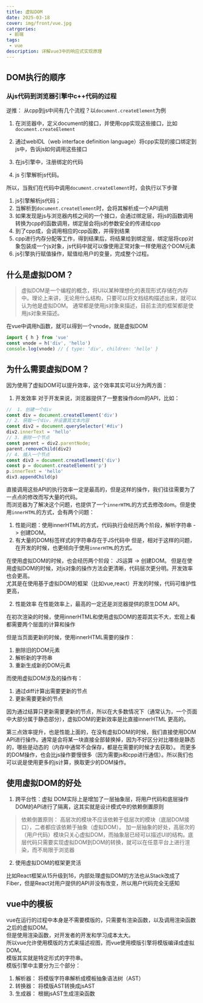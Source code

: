 ```yaml
---
title: 虚拟DOM
date: 2025-03-18
cover: img/front/vue.jpg
catrgories:
 - 前端
tags:
 - vue
description: 详解vue3中的响应式实现原理
---
```


## DOM执行的顺序

### 从js代码到浏览器引擎中c++代码的过程

逆推： 从cpp到js中间有几个流程？以`document.createElement`为例

1. 在浏览器中，定义document的接口，并使用cpp实现这些接口，比如`document.createElement`

2. 通过webIDL（web interface definition language）将cpp实现的接口绑定到js中，告诉js如何调用这些接口

3. 在js引擎中，注册绑定的代码

4. js 引擎解析js代码。

所以，当我们在代码中调用`document.createElement`时，会执行以下步骤
1. js引擎解析js代码；
2. 当解析到`document.createElement`时，会将其解析成一个API调用
3. 如果发现是js与浏览器内核之间的一个接口，会通过绑定层，将js的函数调用转换为cpp的函数调用，绑定层会将js的参数安全的传递给cpp
4. 到了cpp成，会调用相应的cpp函数，并得到结果
5. cpp进行内存分配等工作，得到结果后，将结果给到绑定层，绑定层将cpp对象包装成一个js对象，js代码中就可以像使用正常对象一样使用这个DOM元素
6. js引擎执行赋值操作，赋值给用户的变量，完成整个过程。

## 什么是虚拟DOM？
> 虚拟DOM是一个编程的概念，将UI以某种理想化的表现形式存储在内存中。理论上来讲，无论用什么结构，只要可以将文档结构描述出来，就可以认为他是虚拟DOM。
> 通常都是使用js对象来描述，目前主流的框架都是使用js对象来描述。

在vue中调用h函数，就可以得到一个vnode，就是虚拟DOM

```js
import { h } from 'vue'
const vnode = h('div', 'hello')
console.log(vnode) // { type: 'div', children: 'hello' }
```

## 为什么需要虚拟DOM？
因为使用了虚拟DOM可以提升效率，这个效率其实可以分为两方面：
1. 开发效率
对于开发来说，浏览器提供了一整套操作dom的API，比如：
```js
//  1. 创建一个div
const div = document.createElement('div')
// 2. 获取一个div，并设置其文本内容
const div2 = document.querySelector('#div')
div2.innerText = 'hello'
// 3. 删除一个节点
const parent = div2.parentNode;
parent.removeChild(div2)
// 4. 插入一个节点
const div3 = document.createElement('div')
const p = document.createElement('p')
p.innerText = 'hello'
div3.appendChild(p)
```
直接调用这些API的执行效率一定是最高的，但是这样的操作，我们往往需要为了一点点的修改而写大量的代码。  
而浏览器为了解决这个问题，也提供了一个`innerHTML`的方式去修改dom。但是使用`innerHTML`的方式，会有两个问题：
  1. 性能问题：使用innerHTML的方式，代码执行会经历两个阶段，解析字符串 -> 创建DOM。
  2. 有大量的DOM标签样式的字符串存在于JS代码中
但是，相对于这样的问题，在开发的时候，也更倾向于使用`innerHTML`的方式。

在使用虚拟DOM的时候，也会经历两个阶段： JS运算 -> 创建DOM。
但是在使用虚拟DOM的时候，对js对象的操作方法会更清晰，代码层次更分明。开发效率也会更高。  
尤其是在使用基于虚拟DOM的框架（比如vue,react）开发的时候，代码可维护性更高，

2. 性能效率
在性能效率上，最高的一定还是浏览器提供的原生DOM API。

在初次渲染的时候，使用innerHTML和使用虚拟DOM的差距其实不大，宏观上看都需要两个层面的计算和操作

但是当页面更新的时候，使用innerHTML需要的操作：
1. 删除旧的DOM元素
2. 解析新的字符串
3. 重新生成新的DOM元素

而使用虚拟DOM涉及的操作有：
1. 通过diff计算出需要更新的节点
2. 更新需要更新的节点

因为通过结算只更新需要更新的节点，所以在大多数情况下（通常认为，一个页面中大部分属于静态部分），虚拟DOM的更新效率是比直接innerHTML 更高的。

第三点效率提升，也是性能上面的，在没有虚拟DOM的时候，我们直接使用DOM API进行操作。通常是会将某一块直接全部替换掉，因为不好区分对比哪些是静态的，哪些是动态的（内存中通常不会保存，都是在需要的时候才去获取）。
而更多的DOM操作，也会比js操作要慢很多（因为需要js和cpp进行通信）。所以我们也可以说是使用更多的js计算，换取更少的DOM操作。

## 使用虚拟DOM的好处

1. 跨平台性：虚拟 DOM实际上是增加了一层抽象层，将用户代码和底层操作DOM的API进行了隔离，这其实就是设计模式中的依赖倒置原则

> 依赖倒置原则： 高层次的模块不应该依赖于低层次的模块（底层DOM接口），二者都应该依赖于抽象（虚拟DOM）。
加一层抽象的好处，高层次的（用户代码）模块只关心虚拟DOM，而抽象层已经可以描述UI的结构。底层代码只需要实现虚拟DOM到DOM的转换，就可以在任意平台上进行渲染，而不局限于浏览器

2. 使用虚拟DOM的框架更灵活

比如React框架从15升级到16，内部处理虚拟DOM的方法也从Stack改成了Fiber，但是React对用户提供的API并没有改变，所以用户代码完全无感知

## vue中的模板

vue在运行的过程中本身是不需要模版的，只需要有渲染函数，以及调用渲染函数之后的虚拟DOM。  
但是使用渲染函数，对开发者的开发和学习成本太大。  
所以vue允许使用模版的方式来描述视图，而vue使用模版引擎将模版编译成虚拟DOM。    
模版其实就是特定形式的字符串。    
模版引擎中主要分为三个部分：
1. 解析器： 将模版字符串解析成模板抽象语法树（AST）
2. 转换器： 将模版AST转换成jsAST
3. 生成器： 根据jsAST生成渲染函数

